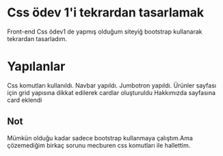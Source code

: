 # Css ödev 1'i tekrardan tasarlamak
Front-end Css ödev1 de yapmış olduğum siteyiğ bootstrap kullanarak tekrardan tasarladım.
# Yapılanlar
Css komutları kullanıldı.
Navbar yapıldı.
Jumbotron yapıldı.
Ürünler sayfası için grid yapısına dikkat edilerek cardlar oluşturuldu
Hakkımızda sayfasına card eklendi
## Not
Mümkün olduğu kadar sadece bootstrap kullanmaya çalıştım.Ama çözemediğim birkaç sorunu mecburen css komutları ile hallettim.
